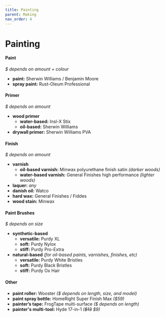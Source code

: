 ```yaml
---
title: Painting
parent: Making
nav_order: 4
---
```

# Painting

#### Paint

*$ depends on amount + colour*
- **paint:** Sherwin Williams / Benjamin Moore
- **spray paint:** Rust-Oleum Professional

#### Primer

*$ depends on amount*
- **wood primer**
	- **water-based:** Insl-X Stix
	- **oil-based:** Sherwin Williams
- **drywall primer:** Sherwin Williams PVA

#### Finish

*$ depends on amount*
- **varnish**
	- **oil-based varnish:** Minwax polyurethane finish satin *(darker woods)*
	- **water-based varnish:** General Finishes high performance *(lighter woods)*
- **laquer:** *any* 
- **danish oil:** Watco
- **hard wax:** General Finishes / Fiddes
- **wood stain:** Minwax

#### Paint Brushes

*$ depends on size*
- **synthetic-based**
	- **versatile:** Purdy XL
	- **soft:** Purdy Nylox
	- **stiff:** Purdy Pro-Extra
- **natural-based** *(for oil-based paints, varnishes, finishes, etc)*
	- **versatile:** Purdy White Bristles
	- **soft:** Purdy Black Bristles
	- **stiff:** Purdy Ox Hair

#### Other

- **paint roller:** Wooster *($ depends on length, size, and model)*
- **paint spray bottle:** HomeRight Super Finish Max *($59)*
- **painter’s tape:** FrogTape multi-surface *($ depends on length)*
- **painter's multi-tool:** Hyde 17-in-1 *(~~$13~~ $9)*
